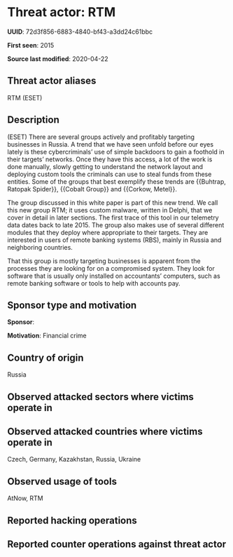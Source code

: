 # Threat actor: RTM

**UUID**: 72d3f856-6883-4840-bf43-a3dd24c61bbc

**First seen**: 2015

**Source last modified**: 2020-04-22

## Threat actor aliases

RTM (ESET)

## Description

(ESET) There are several groups actively and profitably targeting businesses in Russia. A trend that we have seen unfold before our eyes lately is these cybercriminals’ use of simple backdoors to gain a foothold in their targets’ networks. Once they have this access, a lot of the work is done manually, slowly getting to understand the network layout and deploying custom tools the criminals can use to steal funds from these entities. Some of the groups that best exemplify these trends are {{Buhtrap, Ratopak Spider}}, {{Cobalt Group}} and {{Corkow, Metel}}.

The group discussed in this white paper is part of this new trend. We call this new group RTM; it uses custom malware, written in Delphi, that we cover in detail in later sections. The first trace of this tool in our telemetry data dates back to late 2015. The group also makes use of several different modules that they deploy where appropriate to their targets. They are interested in users of remote banking systems (RBS), mainly in Russia and neighboring countries.

That this group is mostly targeting businesses is apparent from the processes they are looking for on a compromised system. They look for software that is usually only installed on accountants’ computers, such as remote banking software or tools to help with accounts pay.

## Sponsor type and motivation

**Sponsor**: 

**Motivation**: Financial crime


## Country of origin

Russia

## Observed attacked sectors where victims operate in



## Observed attacked countries where victims operate in

Czech, Germany, Kazakhstan, Russia, Ukraine

## Observed usage of tools

AtNow, RTM

## Reported hacking operations



## Reported counter operations against threat actor





